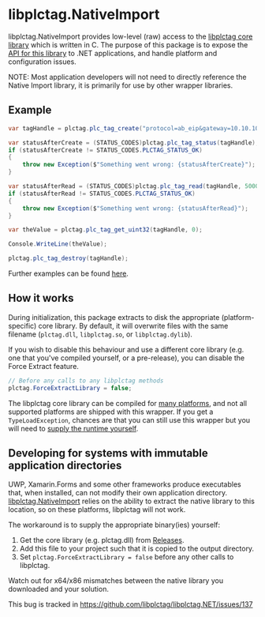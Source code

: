 # libplctag.NativeImport

libplctag.NativeImport provides low-level (raw) access to the [libplctag core library](https://github.com/libplctag/libplctag) which is written in C.
The purpose of this package is to expose the [API for this library](https://github.com/libplctag/libplctag/wiki/API) to .NET applications, and handle platform and configuration issues.

NOTE: Most application developers will not need to directly reference the Native Import library, it is primarily for use by other wrapper libraries.

## Example

```csharp
var tagHandle = plctag.plc_tag_create("protocol=ab_eip&gateway=10.10.10.10&path=1,0&plc=LGX&elem_size=4&elem_count=1&name=PROGRAM:SomeProgram.SomeDINT", 5000);

var statusAfterCreate = (STATUS_CODES)plctag.plc_tag_status(tagHandle);
if (statusAfterCreate != STATUS_CODES.PLCTAG_STATUS_OK)
{
    throw new Exception($"Something went wrong: {statusAfterCreate}");
}

var statusAfterRead = (STATUS_CODES)plctag.plc_tag_read(tagHandle, 5000);
if (statusAfterRead != STATUS_CODES.PLCTAG_STATUS_OK)
{
    throw new Exception($"Something went wrong: {statusAfterRead}");
}

var theValue = plctag.plc_tag_get_uint32(tagHandle, 0);

Console.WriteLine(theValue);

plctag.plc_tag_destroy(tagHandle);
```

Further examples can be found [here](../examples/CSharp%20NativeImport/).

## How it works

During initialization, this package extracts to disk the appropriate (platform-specific) core library.
By default, it will overwrite files with the same filename (`plctag.dll`, `libplctag.so`, or `libplctag.dylib`).

If you wish to disable this behaviour and use a different core library (e.g. one that you've compiled yourself, or a pre-release), you can disable the Force Extract feature.

```csharp
// Before any calls to any libplctag methods
plctag.ForceExtractLibrary = false;
```

The libplctag core library can be compiled for [many platforms](https://github.com/libplctag/libplctag#platform-support), and not all supported platforms are shipped with this wrapper.
If you get a `TypeLoadException`, chances are that you can still use this wrapper but you will need to [supply the runtime yourself](https://github.com/libplctag/libplctag/blob/master/BUILD.md).

## Developing for systems with immutable application directories

UWP, Xamarin.Forms and some other frameworks produce executables that, when installed, can not modify their own application directory.
[libplctag.NativeImport](https://www.nuget.org/packages/libplctag.NativeImport/) relies on the ability to extract the native library to this location, so on these platforms, libplctag will not work.

The workaround is to supply the appropriate binary(ies) yourself:
1. Get the core library (e.g. plctag.dll) from [Releases](https://github.com/libplctag/libplctag/releases).
2. Add this file to your project such that it is copied to the output directory.
3. Set `plctag.ForceExtractLibrary = false` before any other calls to libplctag.

Watch out for x64/x86 mismatches between the native library you downloaded and your solution.

This bug is tracked in https://github.com/libplctag/libplctag.NET/issues/137

